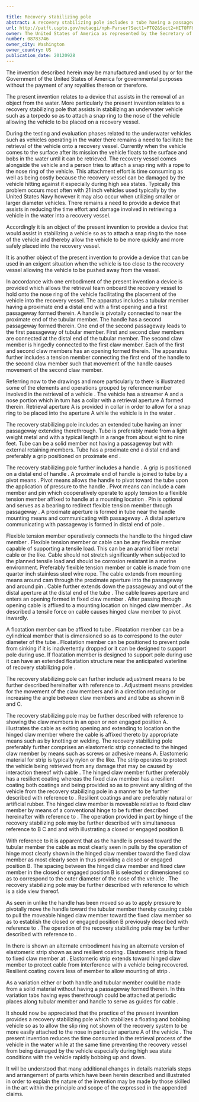 ```yaml
---

title: Recovery stabilizing pole
abstract: A recovery stabilizing pole includes a tube having a passageway formed therethrough, and a handle pivotally joined to the tube. A fixed claw member and a hinged claw member are joined to a distal end of the tube, the hinged claw member being capable of pivoting with respect to the fixed claw member. One end of a cable is joined to the handle and the other is joined to the hinged jaw member. Increased tension in the cable causes pivoting of the hinged jaw member with respect to the fixed jaw member. Embodiments include an adjustment means at the distal end of the tube for angling the claw members with respect to the tube and different tensioning means for the cable.
url: http://patft.uspto.gov/netacgi/nph-Parser?Sect1=PTO2&Sect2=HITOFF&p=1&u=%2Fnetahtml%2FPTO%2Fsearch-adv.htm&r=1&f=G&l=50&d=PALL&S1=08783746&OS=08783746&RS=08783746
owner: The United States of America as represented by the Secretary of the Navy
number: 08783746
owner_city: Washington
owner_country: US
publication_date: 20120928
---
```

The invention described herein may be manufactured and used by or for the Government of the United States of America for governmental purposes without the payment of any royalties thereon or therefore.

The present invention relates to a device that assists in the removal of an object from the water. More particularly the present invention relates to a recovery stabilizing pole that assists in stabilizing an underwater vehicle such as a torpedo so as to attach a snap ring to the nose of the vehicle allowing the vehicle to be placed on a recovery vessel.

During the testing and evaluation phases related to the underwater vehicles such as vehicles operating in the water there remains a need to facilitate the retrieval of the vehicle onto a recovery vessel. Currently when the vehicle comes to the surface after its mission the vehicle floats to the surface and bobs in the water until it can be retrieved. The recovery vessel comes alongside the vehicle and a person tries to attach a snap ring with a rope to the nose ring of the vehicle. This attachment effort is time consuming as well as being costly because the recovery vessel can be damaged by the vehicle hitting against it especially during high sea states. Typically this problem occurs most often with 21 inch vehicles used typically by the United States Navy however it may also occur when utilizing smaller or larger diameter vehicles. There remains a need to provide a device that assists in reducing the time effort and damage involved in retrieving a vehicle in the water into a recovery vessel.

Accordingly it is an object of the present invention to provide a device that would assist in stabilizing a vehicle so as to attach a snap ring to the nose of the vehicle and thereby allow the vehicle to be more quickly and more safely placed into the recovery vessel.

It is another object of the present invention to provide a device that can be used in an exigent situation when the vehicle is too close to the recovery vessel allowing the vehicle to be pushed away from the vessel.

In accordance with one embodiment of the present invention a device is provided which allows the retrieval team onboard the recovery vessel to hold onto the nose ring of the vehicle facilitating the placement of the vehicle into the recovery vessel. The apparatus includes a tubular member having a proximate end a distal end with a first opening and a first passageway formed therein. A handle is pivotally connected to near the proximate end of the tubular member. The handle has a second passageway formed therein. One end of the second passageway leads to the first passageway of tubular member. First and second claw members are connected at the distal end of the tubular member. The second claw member is hingedly connected to the first claw member. Each of the first and second claw members has an opening formed therein. The apparatus further includes a tension member connecting the first end of the handle to the second claw member such that movement of the handle causes movement of the second claw member.

Referring now to the drawings and more particularly to there is illustrated some of the elements and operations grouped by reference number involved in the retrieval of a vehicle . The vehicle has a streamer A and a nose portion which in turn has a collar with a retrieval aperture A formed therein. Retrieval aperture A is provided in collar in order to allow for a snap ring to be placed into the aperture A while the vehicle is in the water .

The recovery stabilizing pole includes an extended tube having an inner passageway extending therethrough. Tube is preferably made from a light weight metal and with a typical length in a range from about eight to nine feet. Tube can be a solid member not having a passageway but with external retaining members. Tube has a proximate end a distal end and preferably a grip positioned on proximate end .

The recovery stabilizing pole further includes a handle . A grip is positioned on a distal end of handle . A proximate end of handle is joined to tube by a pivot means . Pivot means allows the handle to pivot toward the tube upon the application of pressure to the handle . Pivot means can include a cam member and pin which cooperatively operate to apply tension to a flexible tension member affixed to handle at a mounting location . Pin is optional and serves as a bearing to redirect flexible tension member through passageway . A proximate aperture is formed in tube near the handle mounting means and communicating with passageway . A distal aperture communicating with passageway is formed in distal end of pole .

Flexible tension member operatively connects the handle to the hinged claw member . Flexible tension member or cable can be any flexible member capable of supporting a tensile load. This can be an aramid fiber metal cable or the like. Cable should not stretch significantly when subjected to the planned tensile load and should be corrosion resistant in a marine environment. Preferably flexible tension member or cable is made from one quarter inch stainless steel wire rope. The cable extends from mounting means around cam through the proximate aperture into the passageway and around pin . Cable further extends down the passageway and out of the distal aperture at the distal end of the tube . The cable leaves aperture and enters an opening formed in fixed claw member . After passing through opening cable is affixed to a mounting location on hinged claw member . As described a tensile force on cable causes hinged claw member to pivot inwardly.

A floatation member can be affixed to tube . Floatation member can be a cylindrical member that is dimensioned so as to correspond to the outer diameter of the tube . Floatation member can be positioned to prevent pole from sinking if it is inadvertently dropped or it can be designed to support pole during use. If floatation member is designed to support pole during use it can have an extended floatation structure near the anticipated waterline of recovery stabilizing pole .

The recovery stabilizing pole can further include adjustment means to be further described hereinafter with reference to . Adjustment means provides for the movement of the claw members and in a direction reducing or increasing the angle between claw members and and tube as shown in B and C.

The recovery stabilizing pole may be further described with reference to showing the claw members in an open or non engaged position A. illustrates the cable as exiting opening and extending to location on the hinged claw member where the cable is affixed thereto by appropriate means such as by knotting or welding. The recovery stabilizing pole preferably further comprises an elastomeric strip connected to the hinged claw member by means such as screws or adhesive means A. Elastomeric material for strip is typically nylon or the like. The strip operates to protect the vehicle being retrieved from any damage that may be caused by interaction thereof with cable . The hinged claw member further preferably has a resilient coating whereas the fixed claw member has a resilient coating both coatings and being provided so as to prevent any sliding of the vehicle from the recovery stabilizing pole in a manner to be further described with reference to . Resilient coatings and are preferably natural or artificial rubber. The hinged claw member is moveable relative to fixed claw member by means of a conventional hinge to be further described hereinafter with reference to . The operation provided in part by hinge of the recovery stabilizing pole may be further described with simultaneous reference to B C and and with illustrating a closed or engaged position B.

With reference to it is apparent that as the handle is pressed toward the tubular member the cable as most clearly seen in pulls by the operation of hinge most clearly shown in the hinged claw member toward the fixed claw member as most clearly seen in thus providing a closed or engaged position B. The spacing between the hinged claw member and fixed claw member in the closed or engaged position B is selected or dimensioned so as to correspond to the outer diameter of the nose of the vehicle . The recovery stabilizing pole may be further described with reference to which is a side view thereof.

As seen in unlike the handle has been moved so as to apply pressure to pivotally move the handle toward the tubular member thereby causing cable to pull the moveable hinged claw member toward the fixed claw member so as to establish the closed or engaged position B previously described with reference to . The operation of the recovery stabilizing pole may be further described with reference to .

In there is shown an alternate embodiment having an alternate version of elastomeric strip shown as and resilient coating . Elastomeric strip is fixed to fixed claw member at . Elastomeric strip extends toward hinged claw member to protect cable from interference with a vehicle being recovered. Resilient coating covers less of member to allow mounting of strip .

As a variation either or both handle and tubular member could be made from a solid material without having a passageway formed therein. In this variation tabs having eyes therethrough could be attached at periodic places along tubular member and handle to serve as guides for cable .

It should now be appreciated that the practice of the present invention provides a recovery stabilizing pole which stabilizes a floating and bobbing vehicle so as to allow the slip ring not shown of the recovery system to be more easily attached to the nose in particular aperture A of the vehicle . The present invention reduces the time consumed in the retrieval process of the vehicle in the water while at the same time preventing the recovery vessel from being damaged by the vehicle especially during high sea state conditions with the vehicle rapidly bobbing up and down.

It will be understood that many additional changes in details materials steps and arrangement of parts which have been herein described and illustrated in order to explain the nature of the invention may be made by those skilled in the art within the principle and scope of the expressed in the appended claims.

